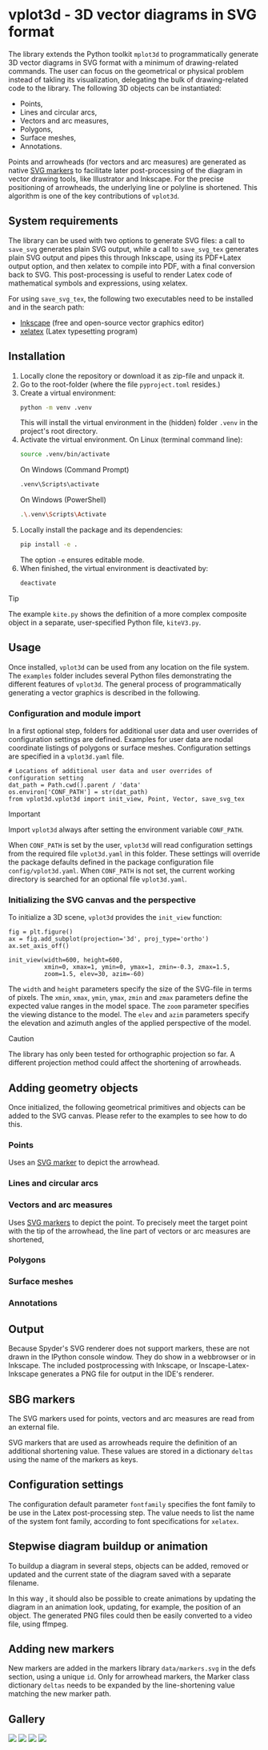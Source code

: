 # vplot3d - 3D vector diagrams in SVG format

The library extends the Python toolkit `mplot3d` to programmatically generate 3D vector diagrams in SVG format with a minimum of drawing-related commands. The user can focus on the geometrical or physical problem instead of takling its visualization, delegating the bulk of drawing-related code to the library. The following 3D objects can be instantiated:

- Points,
- Lines and circular arcs,
- Vectors and arc measures,
- Polygons,
- Surface meshes,
- Annotations.

Points and arrowheads (for vectors and arc measures) are generated as native [SVG markers](https://jenkov.com/tutorials/svg/marker-element.html) to facilitate later post-processing of the diagram in vector drawing tools, like Illustrator and Inkscape. For the precise positioning of arrowheads, the underlying line or polyline is shortened. This algorithm is one of the key contributions of `vplot3d`.

## System requirements

The library can be used with two options to generate SVG files: a call to `save_svg` generates plain SVG output, while a call to `save_svg_tex` generates plain SVG output and pipes this through Inkscape, using its PDF+Latex output option, and then xelatex to compile into PDF, with a final conversion back to SVG. This post-processing is useful to render Latex code of mathematical symbols and expressions, using xelatex.

For using  `save_svg_tex`, the following two executables need to be installed and in the search path:

- [Inkscape](https://inkscape.org/) (free and open-source vector graphics editor)
- [xelatex](https://www.tug.org/texlive/) (Latex typesetting program)

## Installation

1. Locally clone the repository or download it as zip-file and unpack it.
2. Go to the root-folder (where the file `pyproject.toml` resides.)
3. Create a virtual environment:
   ```bash
   python -m venv .venv
   ```
   This will install the virtual environment in the (hidden) folder `.venv` in the project's root directory.
4. Activate the virtual environment. On Linux (terminal command line):
   ```bash
   source .venv/bin/activate
   ```
   On Windows (Command Prompt)
   ```bash
   .venv\Scripts\activate
   ```
   On Windows (PowerShell)
   ```bash
   .\.venv\Scripts\Activate
   ```
5. Locally install the package and its dependencies:
   ```bash
   pip install -e .
   ```
   The option `-e` ensures editable mode.
6. When finished, the virtual environment is deactivated by:
   ```bash
   deactivate
   ```

> [!TIP]
> The example `kite.py` shows the definition of a more complex composite object in a separate, user-specified Python file, `kiteV3.py`. 

## Usage

Once installed, `vplot3d` can be used from any location on the file system. The `examples` folder includes several Python files demonstrating the different features of `vplot3d`. The general process of programmatically generating a vector graphics is described in the following.

### Configuration and module import

In a first optional step, folders for additional user data and user overrides of configuration settings are defined. Examples for user data are nodal coordinate listings of polygons or surface meshes. Configuration settings are specified in a `vplot3d.yaml` file.

```
# Locations of additional user data and user overrides of configuration setting
dat_path = Path.cwd().parent / 'data'
os.environ['CONF_PATH'] = str(dat_path)
from vplot3d.vplot3d import init_view, Point, Vector, save_svg_tex
```

> [!IMPORTANT]  
> Import `vplot3d` always after setting the environment variable `CONF_PATH`.

When `CONF_PATH` is set by the user, `vplot3d` will read configuration settings from the required file `vplot3d.yaml` in this folder. These settings will override the package defaults defined in the package configuration file `config/vplot3d.yaml`. When `CONF_PATH` is not set, the current working directory is searched for an optional file `vplot3d.yaml`.

### Initializing the SVG canvas and the perspective

To initialize a 3D scene, `vplot3d` provides the `init_view` function:
```
fig = plt.figure()
ax = fig.add_subplot(projection='3d', proj_type='ortho')
ax.set_axis_off()

init_view(width=600, height=600,
          xmin=0, xmax=1, ymin=0, ymax=1, zmin=-0.3, zmax=1.5,
          zoom=1.5, elev=30, azim=-60)
```

The `width` and `height` parameters specify the size of the SVG-file in terms of pixels. 
The `xmin`, `xmax`, `ymin`, `ymax`, `zmin` and `zmax` parameters define the expected value ranges in the model space.
The `zoom` parameter specifies the viewing distance to the model.
The `elev` and `azim` parameters specify the elevation and azimuth angles of the applied perspective of the model.

> [!CAUTION]
> The library has only been tested for orthographic projection so far. A different projection method could affect the shortening of arrowheads.

## Adding geometry objects

Once initialized, the following geometrical primitives and objects can be added to the SVG canvas. Please refer to the examples to see how to do this.

### Points

Uses an [SVG marker](https://jenkov.com/tutorials/svg/marker-element.html) to depict the arrowhead.

### Lines and circular arcs

### Vectors and arc measures

Uses [SVG markers](https://jenkov.com/tutorials/svg/marker-element.html) to depict the point. To precisely meet the target point with the tip of the arrowhead, the line part of vectors or arc measures are shortened,

### Polygons

### Surface meshes

### Annotations


## Output

Because Spyder's SVG renderer does not support markers, these are not drawn in the IPython console window. They do show in a webbrowser or in Inkscape. The included postprocessing with Inkscape, or Inscape-Latex-Inkscape generates a PNG file for output in the IDE's renderer.

## SBG markers

The SVG markers used for points, vectors and arc measures are read from an external file.

SVG markers that are used as arrowheads require the definition of an additional shortening value. These values are stored in a dictionary `deltas` using the name of the markers as keys.

## Configuration settings

The configuration default parameter `fontfamily` specifies the font family to be use in the Latex post-processing step. The value needs to list the name of the system font family, according to font specifications for `xelatex`.

## Stepwise diagram buildup or animation

To buildup a diagram in several steps, objects can be added, removed or updated and the current state of the diagram saved with a separate filename.

In this way , it should also be possible to create animations by updating the diagram in an animation look, updating, for example, the position of an object. The generated PNG files could then be easily converted to a video file, using ffmpeg.

## Adding new markers

New markers are added in the markers library `data/markers.svg` in the defs section, using a unique `id`. Only for arrowhead markers, the Marker class dictionary `deltas` needs to be expanded by the line-shortening value matching the new marker path.

## Gallery

![](examples/test.svg)
![](examples/kite_kinematics_3d.svg)
![](examples/kite_kinematics_3d_a.svg)
![](examples/kite.svg)